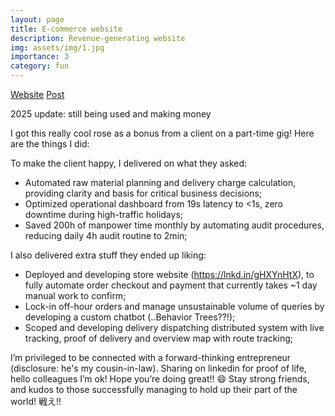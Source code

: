 ```yaml
---
layout: page
title: E-commerce website
description: Revenue-generating website
img: assets/img/1.jpg
importance: 3
category: fun
---
```


[Website](https://elvysfloraldesign.com/)
[Post](https://www.linkedin.com/posts/niccolo-dejito-99060365_i-got-this-really-cool-rose-as-a-bonus-from-activity-7041407904813375488-U8T0?utm_source=share&utm_medium=member_desktop&rcm=ACoAAA3LMbwBL0fl-duGsr6F6kypgy-g-ik7Whc)

2025 update: still being used and making money

I got this really cool rose as a bonus from a client on a part-time gig! Here are the things I did:

To make the client happy, I delivered on what they asked:
* Automated raw material planning and delivery charge calculation, providing clarity and basis for critical business decisions;
* Optimized operational dashboard from 19s latency to <1s, zero downtime during high-traffic holidays;
* Saved 200h of manpower time monthly by automating audit procedures, reducing daily 4h audit routine to 2min;

I also delivered extra stuff they ended up liking:
* Deployed and developing store website (https://lnkd.in/gHXYnHtX), to fully automate order checkout and payment that currently takes ~1 day manual work to confirm;
* Lock-in off-hour orders and manage unsustainable volume of queries by developing a custom chatbot (..Behavior Trees??!);
* Scoped and developing delivery dispatching distributed system with live tracking, proof of delivery and overview map with route tracking;

I’m privileged to be connected with a forward-thinking entrepreneur (disclosure: he's my cousin-in-law). Sharing on linkedin for proof of life, hello colleagues I’m ok! Hope you’re doing great!! 😄 Stay strong friends, and kudos to those successfully managing to hold up their part of the world! 戦え!!
